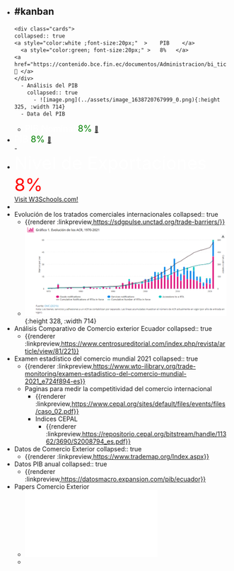 - #kanban
	-
	  <div class="cards">
	  collapsed:: true
	  <a style="color:white ;font-size:20px;"  >    PIB    </a>
	    <a style="color:green; font-size:20px;" >   8%   </a> 
	  <a href="https://contenido.bce.fin.ec/documentos/Administracion/bi_tick_PIB_CNT.html">  🔗 </a>
	  </div>
		- Análisis del PIB
		  collapsed:: true
			- ![image.png](../assets/image_1638720767999_0.png){:height 325, :width 714}
		- Data del PIB
	-
	  <div class="cards">
	  <a style="color:white ;font-size:20px;"  >    PIB Nominal    </a>
	    <a style="color:green; font-size:20px;" >   8%   </a> 
	  <a href="https://contenido.bce.fin.ec/documentos/Administracion/bi_tick_PIB_CNT.html">  🔗 </a>
	  </div>
-
  <div class="cards">
  <a style="color:white ;font-size:20px;"  >    PIB    </a>
    <a style="color:green; font-size:20px;" >   8%   </a> 
  <a href="https://contenido.bce.fin.ec/documentos/Administracion/bi_tick_PIB_CNT.html">  🔗 </a>
  </div>
	-
-
  <div class="cards">
  <div style="color:white ;font-size:40px;"  > Nivel de Exportaciones </div>
    <div style="color:red; font-size:40px;" >8%</div> 
  <a href="https://www.w3schools.com/">Visit W3Schools.com!</a>
  </div>
-
- Evolución de los tratados  comerciales internacionales
  collapsed:: true
	- {{renderer :linkpreview,https://sdgpulse.unctad.org/trade-barriers/}}
	- ![image.png](../assets/image_1638718468657_0.png){:height 328, :width 714}
- Análisis Comparativo de Comercio exterior Ecuador
  collapsed:: true
	- {{renderer :linkpreview,https://www.centrosureditorial.com/index.php/revista/article/view/81/221}}
- Examen estadístico del comercio mundial 2021
  collapsed:: true
	- {{renderer :linkpreview,https://www.wto-ilibrary.org/trade-monitoring/examen-estadistico-del-comercio-mundial-2021_e724f894-es}}
	- Paginas para medir la competitividad del comercio internacional
		- {{renderer :linkpreview,https://www.cepal.org/sites/default/files/events/files/caso_02.pdf}}
		- Indices CEPAL
			- {{renderer :linkpreview,https://repositorio.cepal.org/bitstream/handle/11362/3690/S2008794_es.pdf}}
- Datos de Comercio Exterior
  collapsed:: true
	- {{renderer :linkpreview,https://www.trademap.org/Index.aspx}}
- Datos PIB anual
  collapsed:: true
	- {{renderer :linkpreview,https://datosmacro.expansion.com/pib/ecuador}}
- Papers Comercio Exterior
	- ![Why the Move to Free Trade.pdf](../assets/Why_the_Move_to_Free_Trade_1638791104368_0.pdf)
	-